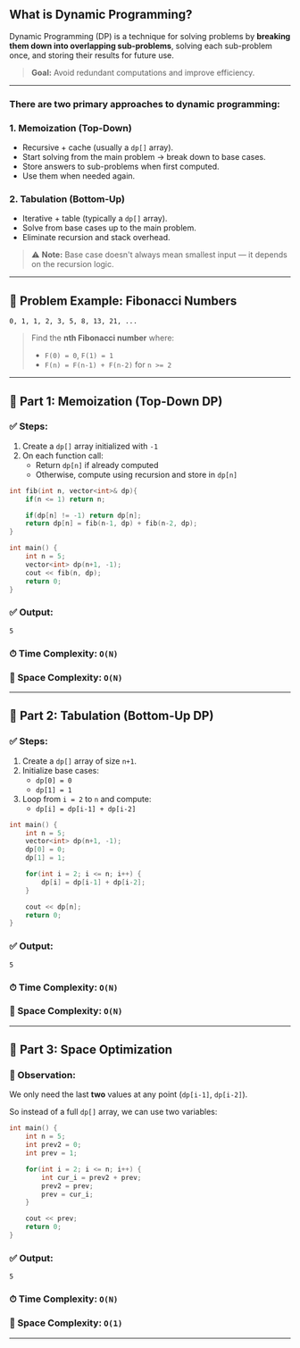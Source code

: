 ## What is Dynamic Programming?

Dynamic Programming (DP) is a technique for solving problems by **breaking them down into overlapping sub-problems**, solving each sub-problem once, and storing their results for future use.

> **Goal:** Avoid redundant computations and improve efficiency.

---

### There are two primary approaches to dynamic programming:

### 1. **Memoization (Top-Down)**

- Recursive + cache (usually a `dp[]` array).
- Start solving from the main problem → break down to base cases.
- Store answers to sub-problems when first computed.
- Use them when needed again.

### 2. **Tabulation (Bottom-Up)**

- Iterative + table (typically a `dp[]` array).
- Solve from base cases up to the main problem.
- Eliminate recursion and stack overhead.

> ⚠️ **Note:** Base case doesn't always mean smallest input — it depends on the recursion logic.

---

## 📌 Problem Example: Fibonacci Numbers
```
0, 1, 1, 2, 3, 5, 8, 13, 21, ...
```
> Find the **nth Fibonacci number** where:
> 
> - `F(0) = 0`, `F(1) = 1`
> - `F(n) = F(n-1) + F(n-2)` for `n >= 2`

---

## 🧩 Part 1: Memoization (Top-Down DP)

### ✅ Steps:

1. Create a `dp[]` array initialized with `-1`
2. On each function call:
   - Return `dp[n]` if already computed
   - Otherwise, compute using recursion and store in `dp[n]`

```cpp
int fib(int n, vector<int>& dp){
    if(n <= 1) return n;

    if(dp[n] != -1) return dp[n];
    return dp[n] = fib(n-1, dp) + fib(n-2, dp);
}

int main() {
    int n = 5;
    vector<int> dp(n+1, -1);
    cout << fib(n, dp);
    return 0;
}
```

### ✅ Output:
```
5
```

### ⏱ Time Complexity: `O(N)`

### 💾 Space Complexity: `O(N)`

---

## 🧩 Part 2: Tabulation (Bottom-Up DP)

### ✅ Steps:

1. Create a `dp[]` array of size `n+1`.
2. Initialize base cases:  
   - `dp[0] = 0`  
   - `dp[1] = 1`
3. Loop from `i = 2` to `n` and compute:
   - `dp[i] = dp[i-1] + dp[i-2]`

```cpp
int main() {
    int n = 5;
    vector<int> dp(n+1, -1);
    dp[0] = 0;
    dp[1] = 1;

    for(int i = 2; i <= n; i++) {
        dp[i] = dp[i-1] + dp[i-2];
    }

    cout << dp[n];
    return 0;
}
```

### ✅ Output:
```
5
```

### ⏱ Time Complexity: `O(N)`

### 💾 Space Complexity: `O(N)`

---

## 🧩 Part 3: Space Optimization

### 🔄 Observation:

We only need the last **two** values at any point (`dp[i-1]`, `dp[i-2]`).

So instead of a full `dp[]` array, we can use two variables:

```cpp
int main() {
    int n = 5;
    int prev2 = 0;
    int prev = 1;

    for(int i = 2; i <= n; i++) {
        int cur_i = prev2 + prev;
        prev2 = prev;
        prev = cur_i;
    }

    cout << prev;
    return 0;
}
```

### ✅ Output:
```
5
```

### ⏱ Time Complexity: `O(N)`

### 💾 Space Complexity: `O(1)`

---
